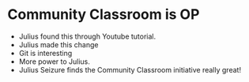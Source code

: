 # Community Classroom is OP

- Julius found this through Youtube tutorial.
- Julius made this change
- Git is interesting
- More power to Julius.
- Julius Seizure finds the Community Classroom initiative really great!
